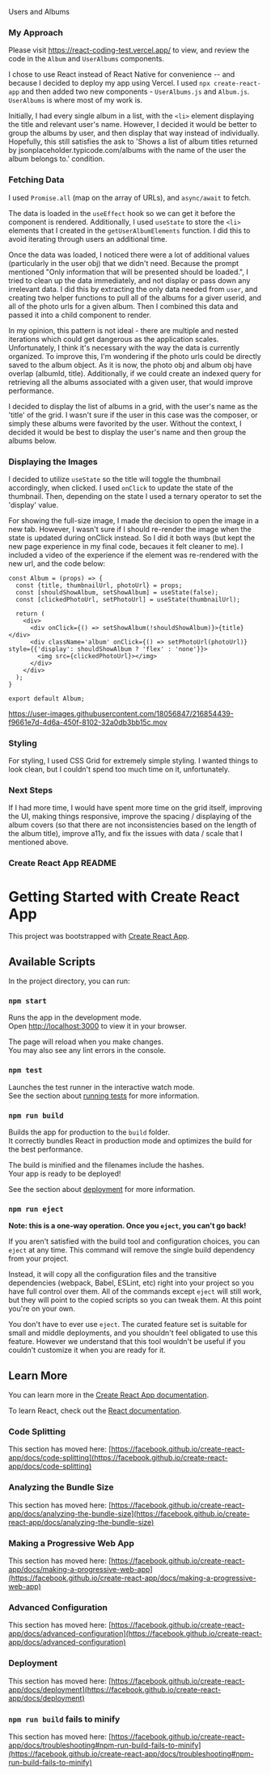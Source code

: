 Users and Albums

### My Approach 

Please visit https://react-coding-test.vercel.app/ to view, and review the code in the ```Album``` and ```UserAlbums``` components.

I chose to use React instead of React Native for convenience -- and because I decided to deploy my app using Vercel. I used ```npx create-react-app``` and then added two new components - ```UserAlbums.js``` and ```Album.js```. ```UserAlbums``` is where most of my work is.

Initially, I had every single album in a list, with the ```<li>``` element displaying the title and relevant user's name. However, I decided it would be better to group the albums by user, and then display that way instead of individually. Hopefully, this still satisfies the ask to 'Shows a list of album titles returned by jsonplaceholder.typicode.com/albums with the name of the user the album belongs to.' condition. 

### Fetching Data
I used ```Promise.all``` (map on the array of URLs), and ```async/await``` to fetch. 

The data is loaded in the ```useEffect``` hook so we can get it before the component is rendered. Additionally, I used ```useState``` to store the ```<li>``` elements that I created in the ```getUserAlbumElements``` function. I did this to avoid iterating through users an additional time. 

Once the data was loaded, I noticed there were a lot of additional values (particularly in the user obj) that we didn't need. Because the prompt mentioned "Only information that will be presented should be loaded.", I tried to clean up the data immediately, and not display or pass down any irrelevant data. I did this by extracting the only data needed from ```user```, and creating two helper functions to pull all of the albums for a giver userid, and all of the photo urls for a given album. Then I combined this data and passed it into a child component to render.

In my opinion, this pattern is not ideal - there are multiple and nested iterations which could get dangerous as the application scales. Unfortunately, I think it's necessary with the way the data is currently organized. To improve this, I'm wondering if the photo urls could be directly saved to the album object. As it is now, the photo obj and album obj have overlap (albumId, title). Additionally, if we could create an indexed query for retrieving all the albums associated with a given user, that would improve performance. 

I decided to display the list of albums in a grid, with the user's name as the 'title' of the grid. I wasn't sure if the user in this case was the composer, or simply these albums were favorited by the user. Without the context, I decided it would be best to display the user's name and then group the albums below. 

### Displaying the Images
I decided to utilize ```useState``` so the title will toggle the thumbnail accordingly, when clicked. I used ```onClick``` to update the state of the thumbnail. Then, depending on the state I used a ternary operator to set the 'display' value.

For showing the full-size image, I made the decision to open the image in a new tab. However, I wasn't sure if I should re-render the image when the state is updated during onClick instead. So I did it both ways (but kept the new page experience in my final code, becaues it felt cleaner to me). I included a video of the experience if the element was re-rendered with the new url, and the code below: 

```
const Album = (props) => {
  const {title, thumbnailUrl, photoUrl} = props;
  const [shouldShowAlbum, setShowAlbum] = useState(false);
  const [clickedPhotoUrl, setPhotoUrl] = useState(thumbnailUrl);

  return (
    <div>
      <div onClick={() => setShowAlbum(!shouldShowAlbum)}>{title}</div>
      <div className='album' onClick={() => setPhotoUrl(photoUrl)} style={{'display': shouldShowAlbum ? 'flex' : 'none'}}>
        <img src={clickedPhotoUrl}></img>
      </div>
    </div>
  );
}

export default Album;
```

https://user-images.githubusercontent.com/18056847/216854439-f9661e7d-4d6a-450f-8102-32a0db3bb15c.mov


### Styling 
For styling, I used CSS Grid for extremely simple styling. I wanted things to look clean, but I couldn't spend too much time on it, unfortunately.

### Next Steps
If I had more time, I would have spent more time on the grid itself, improving the UI, making things responsive, improve the spacing / displaying of the album covers (so that there are not inconsistencies based on the length of the album title), improve a11y, and fix the issues with data / scale that I mentioned above. 

### Create React App README

# Getting Started with Create React App

This project was bootstrapped with [Create React App](https://github.com/facebook/create-react-app).

## Available Scripts

In the project directory, you can run:

### `npm start`

Runs the app in the development mode.\
Open [http://localhost:3000](http://localhost:3000) to view it in your browser.

The page will reload when you make changes.\
You may also see any lint errors in the console.

### `npm test`

Launches the test runner in the interactive watch mode.\
See the section about [running tests](https://facebook.github.io/create-react-app/docs/running-tests) for more information.

### `npm run build`

Builds the app for production to the `build` folder.\
It correctly bundles React in production mode and optimizes the build for the best performance.

The build is minified and the filenames include the hashes.\
Your app is ready to be deployed!

See the section about [deployment](https://facebook.github.io/create-react-app/docs/deployment) for more information.

### `npm run eject`

**Note: this is a one-way operation. Once you `eject`, you can't go back!**

If you aren't satisfied with the build tool and configuration choices, you can `eject` at any time. This command will remove the single build dependency from your project.

Instead, it will copy all the configuration files and the transitive dependencies (webpack, Babel, ESLint, etc) right into your project so you have full control over them. All of the commands except `eject` will still work, but they will point to the copied scripts so you can tweak them. At this point you're on your own.

You don't have to ever use `eject`. The curated feature set is suitable for small and middle deployments, and you shouldn't feel obligated to use this feature. However we understand that this tool wouldn't be useful if you couldn't customize it when you are ready for it.

## Learn More

You can learn more in the [Create React App documentation](https://facebook.github.io/create-react-app/docs/getting-started).

To learn React, check out the [React documentation](https://reactjs.org/).

### Code Splitting

This section has moved here: [https://facebook.github.io/create-react-app/docs/code-splitting](https://facebook.github.io/create-react-app/docs/code-splitting)

### Analyzing the Bundle Size

This section has moved here: [https://facebook.github.io/create-react-app/docs/analyzing-the-bundle-size](https://facebook.github.io/create-react-app/docs/analyzing-the-bundle-size)

### Making a Progressive Web App

This section has moved here: [https://facebook.github.io/create-react-app/docs/making-a-progressive-web-app](https://facebook.github.io/create-react-app/docs/making-a-progressive-web-app)

### Advanced Configuration

This section has moved here: [https://facebook.github.io/create-react-app/docs/advanced-configuration](https://facebook.github.io/create-react-app/docs/advanced-configuration)

### Deployment

This section has moved here: [https://facebook.github.io/create-react-app/docs/deployment](https://facebook.github.io/create-react-app/docs/deployment)

### `npm run build` fails to minify

This section has moved here: [https://facebook.github.io/create-react-app/docs/troubleshooting#npm-run-build-fails-to-minify](https://facebook.github.io/create-react-app/docs/troubleshooting#npm-run-build-fails-to-minify)

